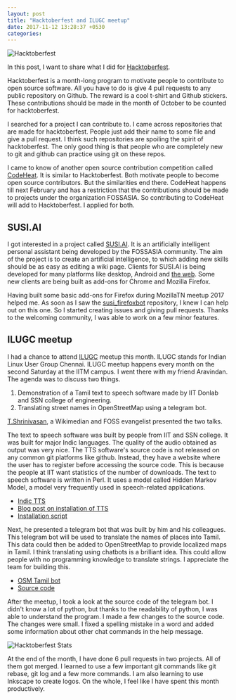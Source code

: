 ```yaml
---
layout: post
title: "Hacktoberfest and ILUGC meetup"
date: 2017-11-12 13:28:37 +0530
categories:
---
```


![Hacktoberfest](../../../assets/hacktoberfest/hacktoberfest.png "Hactoberfest")

In this post, I want to share what I did for [Hacktoberfest](https://hacktoberfest.digitalocean.com).

Hacktoberfest is a month-long program to motivate people to contribute to open source software. All you have to do is give 4 pull requests to any public repository on Github. The reward is a cool t-shirt and Github stickers. These contributions should be made in the month of October to be counted for hacktoberfest.

I searched for a project I can contribute to. I came across repositories that are made for hacktoberfest. People just add their name to some file and give a pull request. I think such repositories are spoiling the spirit of hacktoberfest. The only good thing is that people who are completely new to git and github can practice using git on these repos.

I came to know of another open source contribution competition called [CodeHeat](https://codeheat.org). It is similar to Hacktoberfest. Both motivate people to become open source contributors. But the similarities end there. CodeHeat happens till next February and has a restriction that the contributions should be made to projects under the organization FOSSASIA. So contributing to CodeHeat will add to Hacktoberfest. I applied for both.

## SUSI.AI

I got interested in a project called [SUSI.AI](https://chat.susi.ai/overview). It is an artificially intelligent personal assistant being developed by the FOSSASIA community. The aim of the project is to create an artificial intelligence, to which adding new skills should be as easy as editing a wiki page. Clients for SUSI.AI is being developed for many platforms like desktop, Android and [the web](https://chat.susi.ai). Some new clients are being built as add-ons for Chrome and Mozilla Firefox.

Having built some basic add-ons for Firefox during MozillaTN meetup 2017 helped me. As soon as I saw the [susi_firefoxbot](https://github.com/fossasia/susi_firefoxbot) repository, I knew I can help out on this one. So I started creating issues and giving pull requests.
Thanks to the welcoming community, I was able to work on a few minor features.

## ILUGC meetup
I had a chance to attend [ILUGC](https://ilugc.in) meetup this month. ILUGC stands for Indian Linux User Group Chennai. ILUGC meetup happens every month on the second Saturday at the IITM campus. I went there with my friend Aravindan. The agenda was to discuss two things.
1. Demonstration of a Tamil text to speech software made by IIT Donlab and SSN college of engineering.
2. Translating street names in OpenStreetMap using a telegram bot.

[T.Shrinivasan](https://goinggnu.wordpress.com/about), a Wikimedian and FOSS evangelist presented the two talks.

The text to speech software was built by people from IIT and SSN college. It was built for major Indic languages. The quality of the audio obtained as output was very nice. The TTS software's source code is not released on any common git platforms like github. Instead, they have a website where the user has to register before accessing the source code. This is because the people at IIT want statistics of the number of downloads.
The text to speech software is written in Perl. It uses a model called Hidden Markov Model, a model very frequently used in speech-related applications.

* [Indic TTS](https://www.iitm.ac.in/donlab/tts/) 
* [Blog post on installation of TTS](https://goinggnu.wordpress.com/2017/09/20/installation-script-for-tamil-text-to-speech-system/) 
* [Installation script](https://github.com/tshrinivasan/tamil-tts-install)

Next, he presented a telegram bot that was built by him and his colleagues. This telegram bot will be used to translate the names of places into Tamil. This data could then be added to OpenStreetMap to provide localized maps in Tamil.
I think translating using chatbots is a brilliant idea.
This could allow people with no programming knowledge to translate strings. I appreciate the team for building this.

* [OSM Tamil bot](https://t.me/osm_tamil_bot) 
* [Source code](https://github.com/Dineshkarthik/OSM-Translate-TelegramBot)

After the meetup, I took a look at the source code of the telegram bot. I didn't know a lot of python, but thanks to the readability of python, I was able to understand the program. I made a few changes to the source code. The changes were small. I fixed a spelling mistake in a word and added some information about other chat commands in the help message.

![Hacktoberfest Stats](../../../assets/hacktoberfest/hacktoberfeststats.png "Hactoberfest Stats")

At the end of the month, I have done 6 pull requests in two projects. All of them got merged.
I learned to use a few important git commands like git rebase, git log and a few more commands. I am also learning to use Inkscape to create logos.
On the whole, I feel like I have spent this month productively.
